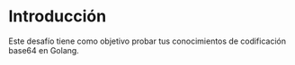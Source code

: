 # Introducción

Este desafío tiene como objetivo probar tus conocimientos de codificación base64 en Golang.
